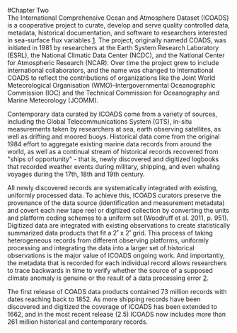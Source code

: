 #Chapter Two 
<br>
The International Comprehensive Ocean and Atmosphere Dataset (ICOADS) is a cooperative project to curate, develop and serve quality controlled data, metadata, historical documentation, and software to researchers interested in sea-surface flux variables [1](#chapter-1). The project, originally namedd COADS, was initiated in 1981 by researchers at the Earth System Research Laboratory (ESRL), the National Climatic Data Center (NCDC), and the National Center for Atmospheric Research (NCAR). Over time the project grew to include international collaborators, and the name was changed to International COADS to reflect the contributions of organizations like the Joint World Meteorological Organisation (WMO)–Intergovernmental Oceanographic Commission (IOC) and the Technical Commission for Oceanography and Marine Meteorology (JCOMM). 

Contemporary data curated by ICOADS come from a variety of sources, including the Global Telecommunications System (GTS), in-situ measurements taken by researchers at sea, earth observing satellites, as well as drifting and moored buoys. Historical data come from the original 1984 effort to aggregate existing marine data records from around the world, as well as a continual stream of historical records recovered from "ships of opportunity" - that is, newly discovered and digitized logbooks that recorded weather events during military, shipping, and even whaling voyages during the 17th, 18th and 19th century. 

All newly discovered records are systematically integrated with existing, uniformly processed data. To achieve this, ICOADS curators preserve the provenance of the data source (identification and measurement metadata) and covert each new tape reel or digitized collection by converting the units and platform coding schemes to a uniform set (Woodruff et al. 2011, p. 951). Digitized data are integrated with existing observations to create statistically summarized data products that fit a 2˚ x 2˚ grid. This process of taking heterogeneous records from different observing platforms, uniformly processing and integrating the data into a larger set of historical observations is the major value of ICOADS ongoing work. And importantly, the metadata that is recorded for each individual record allows researchers to trace backwards in time to verify whether the source of a supposed climate anomaly is genuine or the result of a data processing error [2](#2).  

The first release of COADS data products contained 73 million records with dates reaching back to 1852. As more shipping records have been discovered and digitized the coverage of ICOADS has been extended to 1662, and in the most recent release (2.5) ICOADS now includes more than 261 million historical and contemporary records.